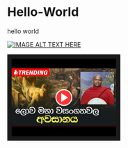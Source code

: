 # Hello-World
hello world  


[![IMAGE ALT TEXT HERE](  https://img.youtube.com/vi/SNN4s4HEaW4/0.jpg)](    https://www.youtube.com/watch?v=SNN4s4HEaW4&t=219s&ab_channel=ShraddhaTV)  


<a href="https://www.youtube.com/watch?v=SNN4s4HEaW4&t=219s&ab_channel=ShraddhaTV" target="_blank"><img src="image.png" alt="IMAGE ALT TEXT HERE" width="240" height="180" border="10" /></a>




